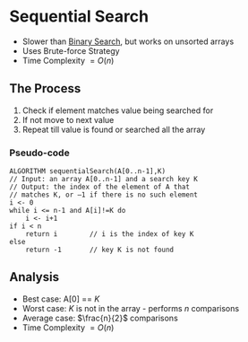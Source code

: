 # Sequential Search
- Slower than [Binary Search](Binary%20Search.md), but works on unsorted arrays
- Uses Brute-force Strategy
- Time Complexity $= O(n)$
## The Process
1. Check if element matches value being searched for
2. If not move to next value
3. Repeat till value is found or searched all the array
### Pseudo-code
```pseudocode
ALGORITHM sequentialSearch(A[0..n-1],K)
// Input: an array A[0..n-1] and a search key K
// Output: the index of the element of A that
// matches K, or –1 if there is no such element
i <- 0
while i <= n-1 and A[i]!=K do
	i <- i+1
if i < n 
	return i        // i is the index of key K
else 
	return -1       // key K is not found
```
## Analysis
- Best case: A[0] == $K$
- Worst case: $K$ is not in the array - performs $n$ comparisons
- Average case: $\frac{n}{2}$ comparisons
- Time Complexity $= O(n)$